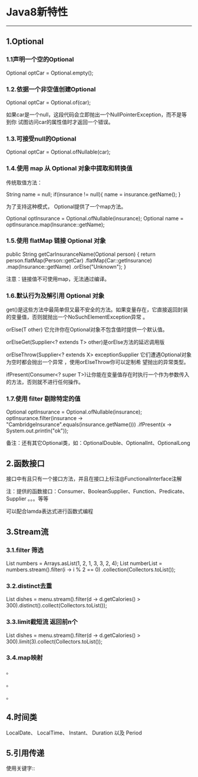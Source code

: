 # Java8新特性

------

## 1.Optional

### 1.1声明一个空的Optional  

Optional<Car> optCar = Optional.empty();  

### 1.2.依据一个非空值创建Optional  

Optional<Car> optCar = Optional.of(car);  

如果car是一个null，这段代码会立即抛出一个NullPointerException，而不是等到你
试图访问car的属性值时才返回一个错误。  

### 1.3.可接受null的Optional

Optional<Car> optCar = Optional.ofNullable(car);  

### 1.4.使用 map 从 Optional 对象中提取和转换值  

传统取值方法：

String name = null;
if(insurance != null){
	name = insurance.getName();
}  

为了支持这种模式， Optional提供了一个map方法。  

Optional<Insurance> optInsurance = Optional.ofNullable(insurance);
Optional<String> name = optInsurance.map(Insurance::getName);  

### 1.5.使用 flatMap 链接 Optional 对象  

public String getCarInsuranceName(Optional<Person> person) {
	return person.flatMap(Person::getCar)
		.flatMap(Car::getInsurance)
		.map(Insurance::getName)
		.orElse("Unknown");
}  

注意：链接值不可使用map，无法通过编译。

### 1.6.默认行为及解引用 Optional 对象  

get()是这些方法中最简单但又最不安全的方法。如果变量存在，它直接返回封装的变量值，否则就抛出一个NoSuchElementException异常 。

orElse(T other)  它允许你在Optional对象不包含值时提供一个默认值。  

orElseGet(Supplier<? extends T> other)是orElse方法的延迟调用版  

orElseThrow(Supplier<? extends X> exceptionSupplier  它们遭遇Optional对象为空时都会抛出一个异常 ，使用orElseThrow你可以定制希
望抛出的异常类型。  

ifPresent(Consumer<? super T>)让你能在变量值存在时执行一个作为参数传入的方法，否则就不进行任何操作。  

### 1.7.使用 filter 剔除特定的值 

Optional<Insurance> optInsurance = Optional.ofNullable(insurance);
optInsurance.filter(insurance -> "CambridgeInsurance".equals(insurance.getName()))
	.ifPresent(x -> System.out.println("ok"));  

备注：还有其它Optional类，如：OptionalDouble、OptionalInt、OptionalLong

## 2.函数接口

接口中有且只有一个接口方法，并且在接口上标注@FunctionalInterface注解

注：提供的函数接口：Consumer、BooleanSupplier、Function、Predicate、Supplier 。。。等等

可以配合lamda表达式进行函数式编程

## 3.Stream流

### 3.1.filter  筛选

List<Integer> numbers = Arrays.asList(1, 2, 1, 3, 3, 2, 4);
List<Integer> numberList = numbers.stream().filter(i -> i % 2 == 0) .collection(Collectors.toList());

### 3.2.distinct去重

List<Dish> dishes = menu.stream().filter(d -> d.getCalories() > 300).distinct().collect(Collectors.toList());  

### 3.3.limit截短流  返回前n个

List<Dish> dishes = menu.stream().filter(d -> d.getCalories() > 300).limit(3).collect(Collectors.toList());  

### 3.4.map映射

。

。

。

## 4.时间类

LocalDate、 LocalTime、 Instant、 Duration 以及 Period  

## 5.引用传递

使用关键字::